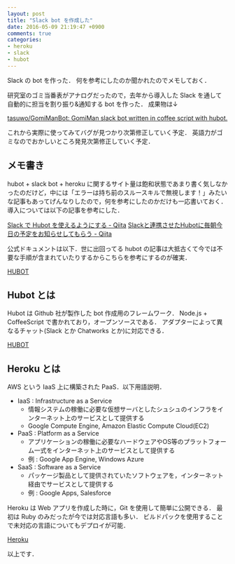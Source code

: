 ```yaml
---
layout: post
title: "Slack bot を作成した"
date: 2016-05-09 21:19:47 +0900
comments: true
categories: 
- heroku
- slack
- hubot
---
```


Slack の bot を作った．
何を参考にしたのか聞かれたのでメモしておく．

<!-- more -->

研究室のゴミ当番表がアナログだったので，去年から導入した Slack を通して自動的に担当を割り振り&通知する bot を作った．
成果物は↓

[tasuwo/GomiManBot: GomiMan slack bot written in coffee script with hubot.](https://github.com/tasuwo/GomiManBot)

これから実際に使ってみてバグが見つかり次第修正していく予定．
英語力がゴミなのでおかしいところ発見次第修正していく予定．

## メモ書き
hubot + slack bot + heroku に関するサイト量は飽和状態であまり書く気しなかったのだけど，中には「エラーは持ち前のスルースキルで無視します！」みたいな記事もあってげんなりしたので，何を参考にしたのかだけも一応書いておく．
導入については以下の記事を参考にした．

[Slack で Hubot を使えるようにする - Qiita](http://qiita.com/misopeso/items/1f418dd02e89234499b3)
[Slackと連携させたHubotに毎朝今日の予定をお知らせしてもらう - Qiita](http://qiita.com/tk3fftk/items/6ae172abc57f72eabeb2)

公式ドキュメントは以下．世に出回ってる hubot の記事は大抵古くて今では不要な手順が含まれていたりするからこちらを参考にするのが確実．

[HUBOT](https://hubot.github.com/docs/)

## Hubot とは
Hubot は Github 社が製作した bot 作成用のフレームワーク．
Node.js + CoffeeScript で書かれており，オープンソースである．
アダプターによって異なるチャット(Slack とか Chatworks とか)に対応できる．

[HUBOT](https://hubot.github.com/)

## Heroku とは
AWS という IaaS 上に構築された PaaS．以下用語説明．

* IaaS : Infrastructure as a Service
  * 情報システムの稼働に必要な仮想サーバとしたシュシュのインフラをインターネット上のサービスとして提供する
  * Google Compute Engine, Amazon Elastic Compute Cloud(EC2)
* PaaS : Platform as a Service
  * アプリケーションの稼働に必要なハードウェアやOS等のプラットフォーム一式をインターネット上のサービスとして提供する
  * 例 : Google App Engine, Windows Azure
* SaaS : Software as a Service
  * パッケージ製品として提供されていたソフトウェアを，インターネット経由でサービスとして提供する
  * 例 : Google Apps, Salesforce

Heroku は Web アプリを作成した時に，Git を使用して簡単に公開できる．
最初は Ruby のみだったが今では対応言語も多い．
ビルドパックを使用することで未対応の言語についてもデプロイが可能．

[Heroku](https://dashboard.heroku.com/)

以上です．
